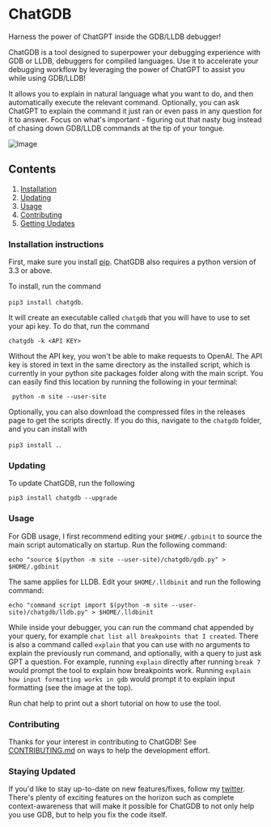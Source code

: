 # ChatGDB
Harness the power of ChatGPT inside the GDB/LLDB debugger!


ChatGDB is a tool designed to superpower your debugging experience with GDB or LLDB, debuggers for compiled languages. Use it to accelerate your debugging workflow by leveraging the power of ChatGPT to assist you while using GDB/LLDB! 

It allows you to explain in natural language what you want to do, and then automatically execute the relevant command. Optionally, you can ask ChatGPT to explain the command it just ran or even pass in any question for it to answer. Focus on what's important - figuring out that nasty bug instead of chasing down GDB/LLDB commands at the tip of your tongue.

![Image](https://lh5.googleusercontent.com/xZMLwWWxavqYjC3fyCIZJ0m-s-f-XEoiOeWGbxRrw3dWoukUoWzJJ4iiBkVO2Vtiyr4K6o0WkTs7B40TapeBPIYwgVRVhDXGVjB4tFYoKH3_nK847nYXl3pISB6dEP6Wp_o0uPlfJOjCrLspm0_VNw)

## Contents

1. [Installation](#installation-intructions)
2. [Updating](#updating)
3. [Usage](#usage)
4. [Contributing](#contributing)
5. [Getting Updates](#getting-updates)

### Installation instructions
First, make sure you install [pip](https://pip.pypa.io/en/stable/installation/). ChatGDB also
requires a python version of 3.3 or above.

To install, run the command 

```pip3 install chatgdb```. 

It will create an executable called ```chatgdb``` that you will have to use to set your api key. 
To do that, run the command

```chatgdb -k <API KEY> ```

Without the API key, you won't be able to make requests to OpenAI. The API key is stored in
text in the same directory as the installed script, which is currently in your python site packages
folder along with the main script. You can easily find this location by running the following in your terminal:

``` python -m site --user-site```

Optionally, you can also download the compressed files in the releases page to get the scripts directly.
If you do this, navigate to the ```chatgdb``` folder, and you can install with

```pip3 install .```.

### Updating

To update ChatGDB, run the following

```pip3 install chatgdb --upgrade```


### Usage
For GDB usage, I first recommend editing your ```$HOME/.gdbinit``` to source the main script automatically on startup. Run the following command:

```echo "source $(python -m site --user-site)/chatgdb/gdb.py" > $HOME/.gdbinit```

The same applies for LLDB. Edit your ```$HOME/.lldbinit``` and run the following command:

```echo "command script import $(python -m site --user-site)/chatgdb/lldb.py" > $HOME/.lldbinit```

While inside your debugger, you can run the command chat appended by your query, for example ```chat list all breakpoints that I created```. 
There is also a command called ```explain``` that you can use with no arguments to explain the previously run command, 
and optionally, with a query to just ask GPT a question. For example, running ```explain``` directly after running 
```break 7``` would prompt the tool to explain how breakpoints work. Running ```explain how input formatting works in gdb``` 
would prompt it to explain input formatting (see the image at the top).

Run chat help to print out a short tutorial on how to use the tool.

### Contributing
Thanks for your interest in contributing to ChatGDB! See [CONTRIBUTING.md](CONTRIBUTING.md) on ways to
help the development effort. 

### Staying Updated

If you'd like to stay up-to-date on new features/fixes, follow my [twitter](https://twitter.com/pranay__gosar). There's plenty
of exciting features on the horizon such as complete context-awareness that will make it possible
for ChatGDB to not only help you use GDB, but to help you fix the code itself.
